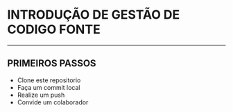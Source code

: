 # INTRODUÇÃO DE GESTÃO DE CODIGO FONTE
---
## PRIMEIROS PASSOS
- Clone este repositorio
- Faça um commit local
- Realize um push
- Convide um colaborador
